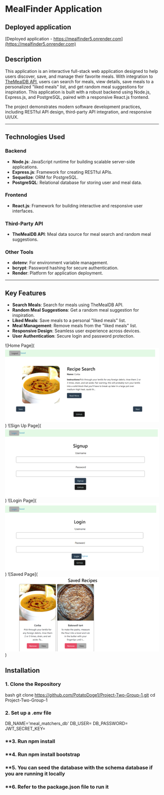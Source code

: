 # MealFinder Application

## Deployed application
[Deployed application - https://mealfinder5.onrender.com](https://mealfinder5.onrender.com)

## **Description**
This application is an interactive full-stack web application designed to help users discover, save, and manage their favorite meals. With integration to [TheMealDB API](https://www.themealdb.com/api.php), users can search for meals, view details, save meals to a personalized "liked meals" list, and get random meal suggestions for inspiration. This application is built with a robust backend using Node.js, Express.js, and PostgreSQL, paired with a responsive React.js frontend.

The project demonstrates modern software development practices, including RESTful API design, third-party API integration, and responsive UI/UX.

---

## **Technologies Used**

### **Backend**
- **Node.js**: JavaScript runtime for building scalable server-side applications.
- **Express.js**: Framework for creating RESTful APIs.
- **Sequelize**: ORM for PostgreSQL.
- **PostgreSQL**: Relational database for storing user and meal data.

### **Frontend**
- **React.js**: Framework for building interactive and responsive user interfaces.

### **Third-Party API**
- **TheMealDB API**: Meal data source for meal search and random meal suggestions.

### **Other Tools**
- **dotenv**: For environment variable management.
- **bcrypt**: Password hashing for secure authentication.
- **Render**: Platform for application deployment.

---

## **Key Features**
- **Search Meals**: Search for meals using TheMealDB API.
- **Random Meal Suggestions**: Get a random meal suggestion for inspiration.
- **Liked Meals**: Save meals to a personal "liked meals" list.
- **Meal Management**: Remove meals from the "liked meals" list.
- **Responsive Design**: Seamless user experience across devices.
- **User Authentication**: Secure login and password protection.

![Home Page](![alt text](Assets/Images/home_page.png)
)
![Sign Up Page](![alt text](Assets/Images/signup_page.png)
)
![Login Page](![alt text](Assets/Images/login_page.png)
)
![Saved Page](![alt text](Assets/Images/saved_page.png)
)

## **Installation**

### **1. Clone the Repository**
bash
git clone https://github.com/PotatoDoge1/Project-Two-Group-1.git
cd Project-Two-Group-1

### **2. Set up a .env file**
DB_NAME='meal_matchers_db'
DB_USER=
DB_PASSWORD=
JWT_SECRET_KEY=

### **3. Run npm install

### **4. Run npm install bootstrap

### **5. You can seed the database with the schema database if you are running it locally

### **6. Refer to the package.json file to run it


